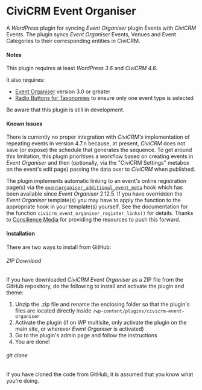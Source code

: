 CiviCRM Event Organiser
=======================

A *WordPress* plugin for syncing *Event Organiser* plugin Events with *CiviCRM* Events. The plugin syncs *Event Organiser* Events, Venues and Event Categories to their corresponding entities in CiviCRM.



#### Notes ####

This plugin requires at least *WordPress 3.6* and *CiviCRM 4.6*.

It also requires:

* [Event Organiser](http://wordpress.org/plugins/event-organiser/) version 3.0 or greater
* [Radio Buttons for Taxonomies](http://wordpress.org/plugins/radio-buttons-for-taxonomies/) to ensure only one event type is selected

Be aware that this plugin is still in development.



#### Known Issues ####

There is currently no proper integration with *CiviCRM's* implementation of repeating events in version 4.7.n because, at present, *CiviCRM* does not save (or expose) the schedule that generates the sequence. To get around this limitation, this plugin prioritises a workflow based on creating events in *Event Organiser* and then (optionally, via the "CiviCRM Settings" metabox on the event's edit page) passing the data over to *CiviCRM* when published.

The plugin implements automatic linking to an event's online registration page(s) via the [`eventorganiser_additional_event_meta`](https://github.com/boonebgorges/Event-Organiser/commit/1c94d707741b12d5a8731fc39507aa80af805c4a) hook which has been available since *Event Organiser* 2.12.5. If you have overridden the *Event Organiser* template(s) you may have to apply the function to the appropriate hook in your template(s) yourself. See the documentation for the function `civicrm_event_organiser_register_links()` for details. Thanks to [Consilience Media](https://github.com/consilience/) for providing the resources to push this forward.



#### Installation ####

There are two ways to install from GitHub:

###### ZIP Download ######

If you have downloaded *CiviCRM Event Organiser* as a ZIP file from the GitHub repository, do the following to install and activate the plugin and theme:

1. Unzip the .zip file and rename the enclosing folder so that the plugin's files are located directly inside `/wp-content/plugins/civicrm-event-organiser`
2. Activate the plugin (if on WP multisite, only activate the plugin on the main site, or wherever *Event Organiser* is activated)
3. Go to the plugin's admin page and follow the instructions
4. You are done!

###### git clone ######

If you have cloned the code from GitHub, it is assumed that you know what you're doing.
